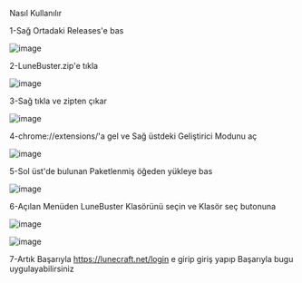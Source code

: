 Nasıl Kullanılır
  
  1-Sağ Ortadaki Releases'e bas
  
  ![image](https://github.com/user-attachments/assets/2586dd8c-6d35-464a-bc57-3423353a8470)
  
  2-LuneBuster.zip'e tıkla
  
  ![image](https://github.com/user-attachments/assets/cbe0e4a3-1ff3-4bd4-aab2-f381f18a6e19)
  
  3-Sağ tıkla ve zipten çıkar
  
  ![image](https://github.com/user-attachments/assets/2582b0bc-ef0e-47c4-8cc1-0f2456107be3)

  4-chrome://extensions/'a gel ve Sağ üstdeki Geliştirici Modunu aç
  
  ![image](https://github.com/user-attachments/assets/cabfa2d3-442d-453d-adc5-9b661bd8453b)
  
  5-Sol üst'de bulunan Paketlenmiş öğeden yükleye bas
  
  ![image](https://github.com/user-attachments/assets/80f0138e-1659-479f-8819-cf4a700b6ba7)
  
  6-Açılan Menüden LuneBuster Klasörünü seçin ve Klasör seç butonuna 
  
  ![image](https://github.com/user-attachments/assets/4fb6ab68-3330-48d8-a2b3-db8d088a31e2)
  
  ![image](https://github.com/user-attachments/assets/f0d510bc-d5a0-4026-87eb-c252fb977c87)
  
  7-Artık Başarıyla https://lunecraft.net/login e girip giriş yapıp Başarıyla bugu uygulayabilirsiniz


